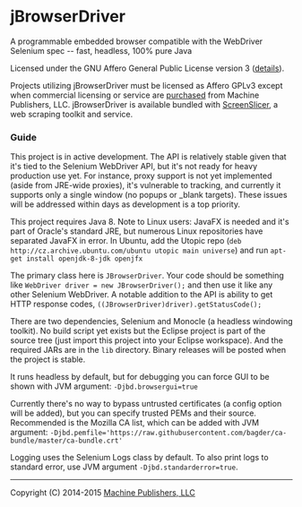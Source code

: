 # jBrowserDriver
A programmable embedded browser compatible with the WebDriver Selenium spec -- fast, headless, 100% pure Java

Licensed under the GNU Affero General Public License version 3 ([details](https://raw.githubusercontent.com/MachinePublishers/jBrowserDriver/master/LICENSE)).

Projects utilizing jBrowserDriver must be licensed as Affero GPLv3 except when commercial licensing or service are [purchased](https://screenslicer.com/pricing) from Machine Publishers, LLC. jBrowserDriver is available bundled with [ScreenSlicer](https://github.com/MachinePublishers/ScreenSlicer), a web scraping toolkit and service.

### Guide
This project is in active development. The API is relatively stable given that it's tied to the Selenium WebDriver API, but it's not ready for heavy production use yet. For instance, proxy support is not yet implemented (aside from JRE-wide proxies), it's vulnerable to tracking, and currently it supports only a single window (no popups or _blank targets). These issues will be addressed within days as development is a top priority.

This project requires Java 8. Note to Linux users: JavaFX is needed and it's part of Oracle's standard JRE, but numerous Linux repositories have separated JavaFX in error. In Ubuntu, add the Utopic repo (`deb http://cz.archive.ubuntu.com/ubuntu utopic main universe`) and run `apt-get install openjdk-8-jdk openjfx`

The primary class here is `JBrowserDriver`. Your code should be something like `WebDriver driver = new JBrowserDriver();` and then use it like any other Selenium WebDriver. A notable addition to the API is ability to get HTTP response codes, `((JBrowserDriver)driver).getStatusCode();`

There are two dependencies, Selenium and Monocle (a headless windowing toolkit). No build script yet exists but the Eclipse project is part of the source tree (just import this project into your Eclipse workspace). And the required JARs are in the `lib` directory. Binary releases will be posted when the project is stable.

It runs headless by default, but for debugging you can force GUI to be shown with JVM argument: `-Djbd.browsergui=true`

Currently there's no way to bypass untrusted certificates (a config option will be added), but you can specify trusted PEMs and their source. Recommended is the Mozilla CA list, which can be added with JVM argument: `-Djbd.pemfile='https://raw.githubusercontent.com/bagder/ca-bundle/master/ca-bundle.crt'`

Logging uses the Selenium Logs class by default. To also print logs to standard error, use JVM argument `-Djbd.standarderror=true`.

- - -

Copyright (C) 2014-2015 [Machine Publishers, LLC](https://machinepublishers.com)
